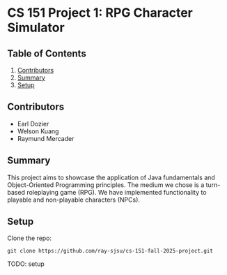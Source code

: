 # CS 151 Project 1: RPG Character Simulator

## Table of Contents
1. [Contributors](#contributors)
2. [Summary](#summary)
3. [Setup](#setup)

## Contributors
- Earl Dozier
- Welson Kuang
- Raymund Mercader

## Summary
This project aims to showcase the application of Java fundamentals and Object-Oriented Programming principles.
The medium we chose is a turn-based roleplaying game (RPG).
We have implemented functionality to playable and non-playable characters (NPCs).

## Setup
Clone the repo:
```
git clone https://github.com/ray-sjsu/cs-151-fall-2025-project.git
```
TODO: setup